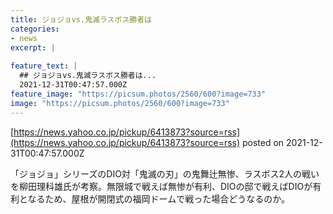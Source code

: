 ```yaml
---
title: ジョジョvs.鬼滅ラスボス勝者は
categories:
- news
excerpt: |
  
feature_text: |
  ## ジョジョvs.鬼滅ラスボス勝者は...
  2021-12-31T00:47:57.000Z
feature_image: "https://picsum.photos/2560/600?image=733"
image: "https://picsum.photos/2560/600?image=733"
---
```


[https://news.yahoo.co.jp/pickup/6413873?source=rss](https://news.yahoo.co.jp/pickup/6413873?source=rss)
posted on 2021-12-31T00:47:57.000Z

<!--more-->

「ジョジョ」シリーズのDIO対「鬼滅の刃」の鬼舞辻無惨、ラスボス2人の戦いを柳田理科雄氏が考察。無限城で戦えば無惨が有利、DIOの邸で戦えばDIOが有利となるため、屋根が開閉式の福岡ドームで戦った場合どうなるのか。
